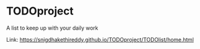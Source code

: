 # TODOproject

A list to keep up with your daily work

Link: https://snigdhakethireddy.github.io/TODOproject/TODOlist/home.html

